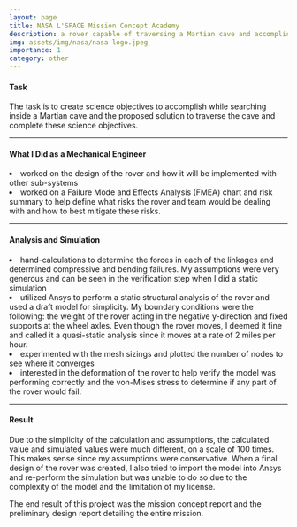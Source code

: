 ```yaml
---
layout: page
title: NASA L'SPACE Mission Concept Academy
description: a rover capable of traversing a Martian cave and accomplishing specific science objectives
img: assets/img/nasa/nasa logo.jpeg
importance: 1
category: other
---
```

#### Task
The task is to create science objectives to accomplish while searching inside a Martian cave and the proposed solution to traverse the cave and complete these science objectives.

<hr>

#### What I Did as a Mechanical Engineer
<li>worked on the design of the rover and how it will be implemented with other sub-systems</li>
<li>worked on a Failure Mode and Effects Analysis (FMEA) chart and risk summary to help define what risks the rover and team would be dealing with and how to best mitigate these risks. </li>

<hr>

#### Analysis and Simulation
<li>hand-calculations to determine the forces in each of the linkages and determined compressive and bending failures. My assumptions were very generous and can be seen in the verification step when I did a static simulation</li>
<li>utilized Ansys to perform a static structural analysis of the rover and used a draft model for simplicity. My boundary conditions were the following: the weight of the rover acting in the negative y-direction and fixed supports at the wheel axles. Even though the rover moves, I deemed it fine and called it a quasi-static analysis since it moves at a rate of 2 miles per hour. </li>
<li>experimented with the mesh sizings and plotted the number of nodes to see where it converges</li>
<li>interested in the deformation of the rover to help verify the model was performing correctly and the von-Mises stress to determine if any part of the rover would fail.</li>

<hr>

#### Result
Due to the simplicity of the calculation and assumptions, the calculated value and simulated values were much different, on a scale of 100 times. This makes sense since my assumptions were conservative. When a final design of the rover was created, I also tried to import the model into Ansys and re-perform the simulation but was unable to do so due to the complexity of the model and the limitation of my license. 

The end result of this project was the mission concept report and the preliminary design report detailing the entire mission. 